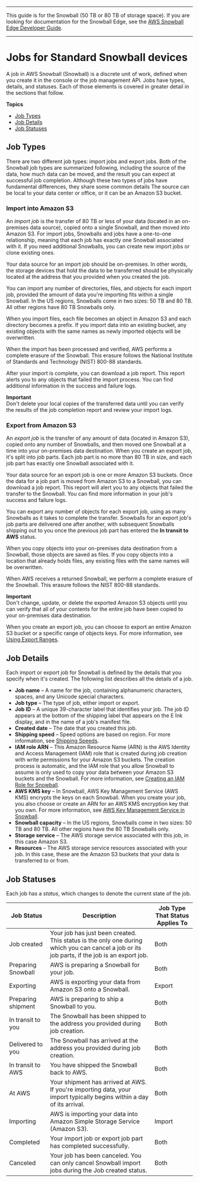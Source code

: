 --------

This guide is for the Snowball \(50 TB or 80 TB of storage space\)\. If you are looking for documentation for the Snowball Edge, see the [AWS Snowball Edge Developer Guide](http://docs.aws.amazon.com/snowball/latest/developer-guide/whatisedge.html)\.

--------

# Jobs for Standard Snowball devices<a name="jobs"></a>

A job in AWS Snowball \(Snowball\) is a discrete unit of work, defined when you create it in the console or the job management API\. Jobs have types, details, and statuses\. Each of those elements is covered in greater detail in the sections that follow\.

**Topics**
+ [Job Types](#jobtype)
+ [Job Details](#jobdetails)
+ [Job Statuses](#job-status)

## Job Types<a name="jobtype"></a>

There are two different job types: import jobs and export jobs\. Both of the Snowball job types are summarized following, including the source of the data, how much data can be moved, and the result you can expect at successful job completion\. Although these two types of jobs have fundamental differences, they share some common details The source can be local to your data center or office, or it can be an Amazon S3 bucket\.

### Import into Amazon S3<a name="importtype"></a>

An *import job* is the transfer of 80 TB or less of your data \(located in an on\-premises data source\), copied onto a single Snowball, and then moved into Amazon S3\. For import jobs, Snowballs and jobs have a one\-to\-one relationship, meaning that each job has exactly one Snowball associated with it\. If you need additional Snowballs, you can create new import jobs or clone existing ones\.

Your data source for an import job should be on\-premises\. In other words, the storage devices that hold the data to be transferred should be physically located at the address that you provided when you created the job\.

You can import any number of directories, files, and objects for each import job, provided the amount of data you're importing fits within a single Snowball\. In the US regions, Snowballs come in two sizes: 50 TB and 80 TB\. All other regions have 80 TB Snowballs only\.

When you import files, each file becomes an object in Amazon S3 and each directory becomes a prefix\. If you import data into an existing bucket, any existing objects with the same names as newly imported objects will be overwritten\.

When the import has been processed and verified, AWS performs a complete erasure of the Snowball\. This erasure follows the National Institute of Standards and Technology \(NIST\) 800\-88 standards\.

After your import is complete, you can download a job report\. This report alerts you to any objects that failed the import process\. You can find additional information in the success and failure logs\.

**Important**  
Don't delete your local copies of the transferred data until you can verify the results of the job completion report and review your import logs\.

### Export from Amazon S3<a name="exporttype"></a>

An *export job* is the transfer of any amount of data \(located in Amazon S3\), copied onto any number of Snowballs, and then moved one Snowball at a time into your on\-premises data destination\. When you create an export job, it's split into job parts\. Each job part is no more than 80 TB in size, and each job part has exactly one Snowball associated with it\.

Your data source for an export job is one or more Amazon S3 buckets\. Once the data for a job part is moved from Amazon S3 to a Snowball, you can download a job report\. This report will alert you to any objects that failed the transfer to the Snowball\. You can find more information in your job's success and failure logs\.

You can export any number of objects for each export job, using as many Snowballs as it takes to complete the transfer\. Snowballs for an export job's job parts are delivered one after another, with subsequent Snowballs shipping out to you once the previous job part has entered the **In transit to AWS** status\.

When you copy objects into your on\-premises data destination from a Snowball, those objects are saved as files\. If you copy objects into a location that already holds files, any existing files with the same names will be overwritten\.

When AWS receives a returned Snowball, we perform a complete erasure of the Snowball\. This erasure follows the NIST 800\-88 standards\.

**Important**  
Don't change, update, or delete the exported Amazon S3 objects until you can verify that all of your contents for the entire job have been copied to your on\-premises data destination\.

When you create an export job, you can choose to export an entire Amazon S3 bucket or a specific range of objects keys\. For more information, see [Using Export Ranges](ranges.md)\.

## Job Details<a name="jobdetails"></a>

Each import or export job for Snowball is defined by the details that you specify when it's created\. The following list describes all the details of a job\.
+ **Job name** – A name for the job, containing alphanumeric characters, spaces, and any Unicode special characters\.
+ **Job type** – The type of job, either import or export\.
+ **Job ID** – A unique 39\-character label that identifies your job\. The job ID appears at the bottom of the shipping label that appears on the E Ink display, and in the name of a job's manifest file\.
+ **Created date** – The date that you created this job\.
+ **Shipping speed** – Speed options are based on region\. For more information, see [Shipping Speeds](mailing-storage.md#shippingspeeds)\.
+ **IAM role ARN** – This Amazon Resource Name \(ARN\) is the AWS Identity and Access Management \(IAM\) role that is created during job creation with write permissions for your Amazon S3 buckets\. The creation process is automatic, and the IAM role that you allow Snowball to assume is only used to copy your data between your Amazon S3 buckets and the Snowball\. For more information, see [Creating an IAM Role for Snowball](auth-access-control.md#create-iam-role)\.
+ **AWS KMS key** – In Snowball, AWS Key Management Service \(AWS KMS\) encrypts the keys on each Snowball\. When you create your job, you also choose or create an ARN for an AWS KMS encryption key that you own\. For more information, see [AWS Key Management Service in Snowball](kms.md)\.
+ **Snowball capacity** – In the US regions, Snowballs come in two sizes: 50 TB and 80 TB\. All other regions have the 80 TB Snowballs only\.
+ **Storage service** – The AWS storage service associated with this job, in this case Amazon S3\.
+ **Resources** – The AWS storage service resources associated with your job\. In this case, these are the Amazon S3 buckets that your data is transferred to or from\.

## Job Statuses<a name="job-status"></a>

Each job has a *status*, which changes to denote the current state of the job\.


| Job Status | Description | Job Type That Status Applies To | 
| --- | --- | --- | 
| Job created | Your job has just been created\. This status is the only one during which you can cancel a job or its job parts, if the job is an export job\. | Both | 
| Preparing Snowball | AWS is preparing a Snowball for your job\. | Both | 
| Exporting | AWS is exporting your data from Amazon S3 onto a Snowball\. | Export | 
| Preparing shipment | AWS is preparing to ship a Snowball to you\. | Both | 
| In transit to you | The Snowball has been shipped to the address you provided during job creation\. | Both | 
| Delivered to you | The Snowball has arrived at the address you provided during job creation\. | Both | 
| In transit to AWS | You have shipped the Snowball back to AWS\. | Both | 
| At AWS | Your shipment has arrived at AWS\. If you're importing data, your import typically begins within a day of its arrival\. | Both | 
| Importing | AWS is importing your data into Amazon Simple Storage Service \(Amazon S3\)\. | Import | 
| Completed | Your import job or export job part has completed successfully\. | Both | 
| Canceled | Your job has been canceled\. You can only cancel Snowball import jobs during the Job created status\. | Both | 